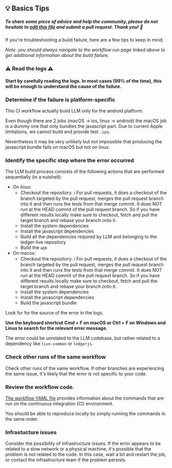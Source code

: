 ## 💡 Basics Tips

##### To share some piece of advice and help the community, please do not hesitate to [edit this file](https://github.com/LedgerHQ/ledger-live/edit/develop/tools/github-bot/tips/build-mobile.md) and submit a pull request. Thank you! 🙏

If you're troubleshooting a build failure, here are a few tips to keep in mind.

_Note: you should always navigate to the workflow run page linked above to get additional information about the build failure._

### ⚠️ Read the logs ⚠️

#### Start by carefully reading the logs. In most cases (99% of the time), this will be enough to understand the cause of the failure.

### Determine if the failure is platform-specific

This CI workflow actually build LLM only for the android platform.

Even though there are 2 jobs (macOS -> ios, linux -> android) the macOS job is a dummy one that only bundles the javascript part.
Due to current Apple limitations, we cannot build and provide test `.ipa`.

Nevertheless it may be very unlikely but not impossible that producing the javascript bundle fails on macOS but not on linux.

### Identify the specific step where the error occurred

The LLM build process consists of the following actions that are performed sequentially (in a nutshell):

- On linux:
  - Checkout the repository. ℹ️ For pull requests, it does a checkout of the branch targeted by the pull request, merges the pull request branch into it and then runs the tests from that merge commit. It does NOT run at the HEAD commit of the pull request branch. So if you have different results locally make sure to checkout, fetch and pull the target branch and rebase your branch onto it.
  - Install the system dependencies
  - Install the javascript dependencies
  - Build all the dependencies required by LLM and belonging to the ledger-live repository
  - Build the `apk`
- On macos:
  - Checkout the repository. ℹ️ For pull requests, it does a checkout of the branch targeted by the pull request, merges the pull request branch into it and then runs the tests from that merge commit. It does NOT run at the HEAD commit of the pull request branch. So if you have different results locally make sure to checkout, fetch and pull the target branch and rebase your branch onto it.
  - Install the system dependencies
  - Install the javascript dependencies
  - Build the javascript bundle

Look for for the source of the error in the logs.

**Use the keyboard shortcut Cmd + F on macOS or Ctrl + F on Windows and Linux to search for the relevant error message.**

The error could be unrelated to the LLM codebase, but rather related to a dependency like `live-common` or `ledgerjs`.

### Check other runs of the same workflow

Check other runs of the same workflow. If other branches are experiencing the same issue, it's likely that the error is not specific to your code.

### Review the workflow code.

[The workflow YAML file](https://github.com/LedgerHQ/ledger-live/blob/develop/.github/workflows/build-mobile.yml) provides information about the commands that are run on the continuous integration (CI) environment.

You should be able to reproduce locally by simply running the commands in the same order.

### Infrastucture issues

Consider the possibility of infrastructure issues. If the error appears to be related to a slow network or a physical machine, it's possible that the problem is not related to the code. In this case, wait a bit and restart the job, or contact the infrastructure team if the problem persists.
